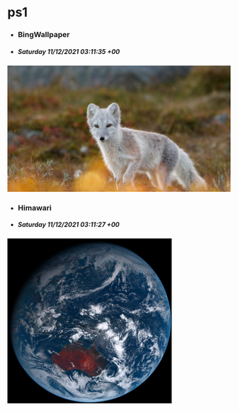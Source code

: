 # ps1

- ### BingWallpaper
- ##### Saturday 11/12/2021 03:11:35 +00
<img src="BingWallpaper/latest.jpg" width="700" height="auto" title="👉  BingWallpaper  👈">


- ### Himawari 
- ##### Saturday 11/12/2021 03:11:27 +00
<img src="Himawari/latest.jpg" width="auto" height="371" title="👉  Himawari  👈">






